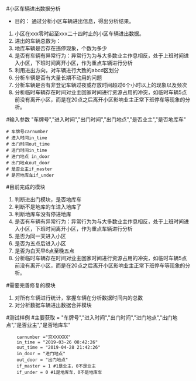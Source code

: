 #小区车辆进出数据分析

* 目的：
通过分析小区车辆进出信息，得出分析结果。

1. 小区在xxx零时起至xxx二十四时止的小区车辆进出数据。
2. 进出的车辆总数为：
3. 地库车辆是否存在违停现象，个数为多少
4. 是否有车辆有异常行为：异常行为为与大多数业主作息相反，处于上班时间进入小区，下班时间离开小区，作为重点车辆进行分析
5. 利用进出方向，对车辆进行大致的abcd区划分
6. 分析车辆是否有大量长期不动用的问题
7. 分析车辆是否有非登记车辆过夜或存放时间超过6个小时以上的现象以及频次
8. 分析临时车辆存在时间对业主回家时间进行资源占用的冲突，如临时车辆5点前没有离开小区，而是在20点之后离开小区影响业主正常下班停车等现象的分析。

 #输入参数 "车牌号","进入时间","出门时间","出门地点","是否业主","是否地库车"

    # 车牌号carnumber
    # 进入时间in_time
    # 出门时间out_time
    # 进门时间in_time
    # 进门地点 in_door
    # 出门地点out_door
    # 是否业主if_master
    # 是否地库车if_under


#目前完成的模块

1. 判断进出门模块，是否地库车
2. 判断不是地库的车进入地库了
3. 判断地库车没有停进地库
4. 是否有车辆有异常行为：异常行为为与大多数业主作息相反，处于上班时间进入小区，下班时间离开小区，作为重点车辆进行分析
5. 是否为同一天进入小区
6. 是否为五点后进入小区
7. 是否为白天早6点至晚五点
8. 分析临时车辆存在时间对业主回家时间进行资源占用的冲突，如临时车辆5点前没有离开小区，而是在20点之后离开小区影响业主正常下班停车等现象的分析。

#需要完善修复的模块
1. 对所有车辆进行统计，掌握车辆在分析数据时间内的总数
2. 对分析数据车辆进出数据合并模块


#测试样例
        #主要获取 = "车牌号","进入时间","出门时间","进门地点","出门地点","是否业主","是否地库车"

        carnumber ="京XXXXXX"            
        in_time = "2019-03-26 08:42:26"
        out_time = "2019-04-28 21:42:26"
        in_door = "进门地点"
        out_door = "出门地点"
        if_master = 1 #1是业主，0不是业主
        if_under = 0 #1是地库车，0不是地库车
